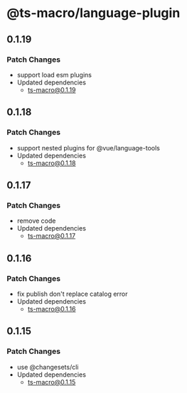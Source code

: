 # @ts-macro/language-plugin

## 0.1.19
### Patch Changes

- support load esm plugins
- Updated dependencies
  - ts-macro@0.1.19

## 0.1.18
### Patch Changes

- support nested plugins for @vue/language-tools
- Updated dependencies
  - ts-macro@0.1.18

## 0.1.17
### Patch Changes

- remove code
- Updated dependencies
  - ts-macro@0.1.17

## 0.1.16
### Patch Changes

- fix publish don't replace catalog error
- Updated dependencies
  - ts-macro@0.1.16

## 0.1.15
### Patch Changes

- use @changesets/cli
- Updated dependencies
  - ts-macro@0.1.15
